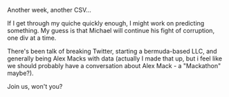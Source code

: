Another week, another CSV...

If I get through my quiche quickly enough, I might work on predicting something.  My guess is that Michael will continue his fight of corruption, one div at a time. 

There's been talk of breaking Twitter, starting a bermuda-based LLC, and generally being Alex Macks with data (actually I made that up, but i feel like we should probably have a conversation about Alex Mack -  a "Mackathon" maybe?).  

Join us, won't you?
